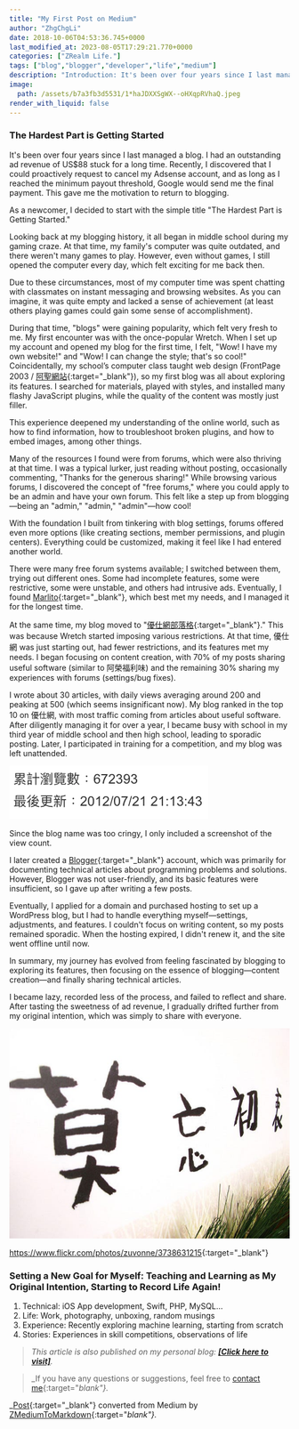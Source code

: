 ```yaml
---
title: "My First Post on Medium"
author: "ZhgChgLi"
date: 2018-10-06T04:53:36.745+0000
last_modified_at: 2023-08-05T17:29:21.770+0000
categories: ["ZRealm Life."]
tags: ["blog","blogger","developer","life","medium"]
description: "Introduction: It's been over four years since I last managed a blog. I had an outstanding ad revenue of US$88 stuck for a long time. Recently, I discovered that I could proactively request to cancel my Adsense account, and as long as I reached the minimum payout threshold, Google would send me the final payment. This gave me the motivation to return to blogging."
image:
  path: /assets/b7a3fb3d5531/1*haJDXXSgWX--oHXqpRVhaQ.jpeg
render_with_liquid: false
---
```


### The Hardest Part is Getting Started

It's been over four years since I last managed a blog. I had an outstanding ad revenue of US$88 stuck for a long time. Recently, I discovered that I could proactively request to cancel my Adsense account, and as long as I reached the minimum payout threshold, Google would send me the final payment. This gave me the motivation to return to blogging.

As a newcomer, I decided to start with the simple title "The Hardest Part is Getting Started."

Looking back at my blogging history, it all began in middle school during my gaming craze. At that time, my family's computer was quite outdated, and there weren't many games to play. However, even without games, I still opened the computer every day, which felt exciting for me back then.

Due to these circumstances, most of my computer time was spent chatting with classmates on instant messaging and browsing websites. As you can imagine, it was quite empty and lacked a sense of achievement (at least others playing games could gain some sense of accomplishment).

During that time, "blogs" were gaining popularity, which felt very fresh to me. My first encounter was with the once-popular Wretch. When I set up my account and opened my blog for the first time, I felt, "Wow! I have my own website!" and "Wow! I can change the style; that's so cool!" Coincidentally, my school’s computer class taught web design (FrontPage 2003 / [阿聖網站](http://sheng.phy.nknu.edu.tw/){:target="_blank"}), so my first blog was all about exploring its features. I searched for materials, played with styles, and installed many flashy JavaScript plugins, while the quality of the content was mostly just filler.

This experience deepened my understanding of the online world, such as how to find information, how to troubleshoot broken plugins, and how to embed images, among other things.

Many of the resources I found were from forums, which were also thriving at that time. I was a typical lurker, just reading without posting, occasionally commenting, "Thanks for the generous sharing!" While browsing various forums, I discovered the concept of "free forums," where you could apply to be an admin and have your own forum. This felt like a step up from blogging—being an "admin," "admin," "admin"—how cool!

With the foundation I built from tinkering with blog settings, forums offered even more options (like creating sections, member permissions, and plugin centers). Everything could be customized, making it feel like I had entered another world.

There were many free forum systems available; I switched between them, trying out different ones. Some had incomplete features, some were restrictive, some were unstable, and others had intrusive ads. Eventually, I found [Marlito](https://free.com.tw/free-discuz-forum-marlito/){:target="_blank"}, which best met my needs, and I managed it for the longest time.

At the same time, my blog moved to "[優仕網部落格](http://blog.youthwant.com.tw){:target="_blank"}." This was because Wretch started imposing various restrictions. At that time, 優仕網 was just starting out, had fewer restrictions, and its features met my needs. I began focusing on content creation, with 70% of my posts sharing useful software (similar to 阿榮福利味) and the remaining 30% sharing my experiences with forums (settings/bug fixes).

I wrote about 30 articles, with daily views averaging around 200 and peaking at 500 (which seems insignificant now). My blog ranked in the top 10 on 優仕網, with most traffic coming from articles about useful software. After diligently managing it for over a year, I became busy with school in my third year of middle school and then high school, leading to sporadic posting. Later, I participated in training for a competition, and my blog was left unattended.

![Since the blog name was too cringy, I only included a screenshot of the view count](/assets/b7a3fb3d5531/1*4f2u_8dJ_OOeDcKt_Msayg.png)

Since the blog name was too cringy, I only included a screenshot of the view count.

I later created a [Blogger](https://www.blogger.com/about/?r=1-null_user){:target="_blank"} account, which was primarily for documenting technical articles about programming problems and solutions. However, Blogger was not user-friendly, and its basic features were insufficient, so I gave up after writing a few posts.

Eventually, I applied for a domain and purchased hosting to set up a WordPress blog, but I had to handle everything myself—settings, adjustments, and features. I couldn't focus on writing content, so my posts remained sporadic. When the hosting expired, I didn't renew it, and the site went offline until now.

In summary, my journey has evolved from feeling fascinated by blogging to exploring its features, then focusing on the essence of blogging—content creation—and finally sharing technical articles.

I became lazy, recorded less of the process, and failed to reflect and share. After tasting the sweetness of ad revenue, I gradually drifted further from my original intention, which was simply to share with everyone.

![[https://www\.flickr\.com/photos/zuvonne/3738631215](https://www.flickr.com/photos/zuvonne/3738631215){:target="_blank"}](/assets/b7a3fb3d5531/1*haJDXXSgWX--oHXqpRVhaQ.jpeg)

[https://www\.flickr\.com/photos/zuvonne/3738631215](https://www.flickr.com/photos/zuvonne/3738631215){:target="_blank"}

### Setting a New Goal for Myself: Teaching and Learning as My Original Intention, Starting to Record Life Again!
1. Technical: iOS App development, Swift, PHP, MySQL…
2. Life: Work, photography, unboxing, random musings
3. Experience: Recently exploring machine learning, starting from scratch
4. Stories: Experiences in skill competitions, observations of life

> _This article is also published on my personal blog: [**\[Click here to visit\]**](../b7a3fb3d5531/)._

> _If you have any questions or suggestions, feel free to [contact me](https://www.zhgchg.li/contact){:target="_blank"}._

_[Post](https://medium.com/zrealm-life/medium%E7%9A%84%E7%AC%AC%E4%B8%80%E7%AF%87-b7a3fb3d5531){:target="_blank"} converted from Medium by [ZMediumToMarkdown](https://github.com/ZhgChgLi/ZMediumToMarkdown){:target="_blank"}._